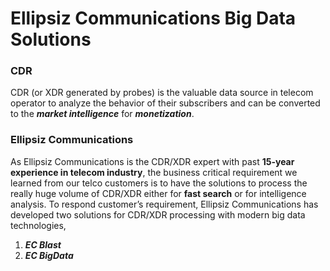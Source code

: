 # Ellipsiz Communications Big Data Solutions

### CDR
CDR (or XDR generated by probes) is the valuable data source in telecom operator to analyze the behavior of their subscribers and can be converted to the _**market intelligence**_ for _**monetization**_.

### Ellipsiz Communications
As Ellipsiz Communications is the CDR/XDR expert with past **15-year experience in telecom industry**, the business critical requirement we learned from our telco customers is to have the solutions to process the really huge volume of CDR/XDR either for **fast search** or for intelligence analysis. To respond customer’s requirement, Ellipsiz Communications has developed two solutions for CDR/XDR processing with modern big data technologies, 
1. _**EC Blast**_
2. _**EC BigData**_
